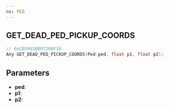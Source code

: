 ```yaml
---
ns: PED
---
```

## GET_DEAD_PED_PICKUP_COORDS

```c
// 0xCD5003B097200F36
Any GET_DEAD_PED_PICKUP_COORDS(Ped ped, float p1, float p2);
```

## Parameters
* **ped**:
* **p1**:
* **p2**:
